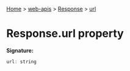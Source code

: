 [Home](./index) &gt; [web-apis](web-apis.md) &gt; [Response](web-apis.response.md) &gt; [url](web-apis.response.url.md)

# Response.url property


**Signature:**
```javascript
url: string
```
